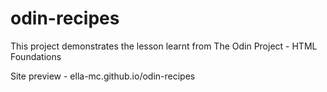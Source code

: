 # odin-recipes

This project demonstrates the lesson learnt from The Odin Project - HTML Foundations

Site preview - ella-mc.github.io/odin-recipes